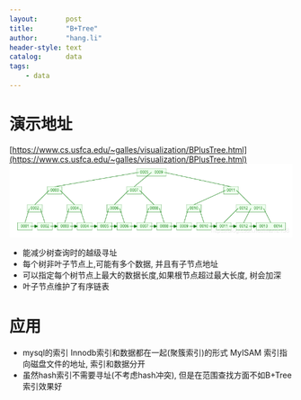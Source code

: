 ```yaml
---
layout:       post
title:        "B+Tree"
author:       "hang.li"
header-style: text
catalog:      data
tags:
    - data
---
```


# 演示地址
[https://www.cs.usfca.edu/~galles/visualization/BPlusTree.html](https://www.cs.usfca.edu/~galles/visualization/BPlusTree.html)
![img.png](img/in-post/data/b+tree.png)
- 能减少树查询时的越级寻址
- 每个树非叶子节点上,可能有多个数据, 并且有子节点地址
- 可以指定每个树节点上最大的数据长度,如果根节点超过最大长度, 树会加深
- 叶子节点维护了有序链表
# 应用
- mysql的索引
  Innodb索引和数据都在一起(聚簇索引)的形式
  MyISAM 索引指向磁盘文件的地址, 索引和数据分开
- 虽然hash索引不需要寻址(不考虑hash冲突), 但是在范围查找方面不如B+Tree索引效果好